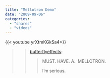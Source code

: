 ```yaml
---
title: "Mellotron Demo"
date: "2009-09-06"
categories:
  - "shares"
  - "videos"
---
```


<div style="width: 70vw;">{{< youtube yrXtmKGkSa4>}}</div>

> > [butterflyeffects](http://butterflyeffects.tumblr.com/post/180321522/must-have-a-mellotron-im-serious):
> >
> > > MUST. HAVE. A.  MELLOTRON.
> > >
> > > I’m serious.
